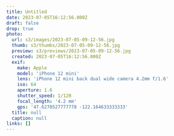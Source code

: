 ```yaml
---
title: Untitled
date: 2023-07-05T16:12:56.000Z
draft: false
drop: true
photo:
  url: s3/images/2023-07-05-09-12-56.jpg
  thumb: s3/thumbs/2023-07-05-09-12-56.jpg
  preview: s3/previews/2023-07-05-09-12-56.jpg
  created: 2023-07-05T16:12:56.000Z
  exif:
    make: Apple
    model: 'iPhone 12 mini'
    lens: 'iPhone 12 mini back dual wide camera 4.2mm f/1.6'
    iso: 64
    aperture: 1.6
    shutter_speed: 1/120
    focal_length: '4.2 mm'
    gps: '47.6270527777778 -122.164633333333'
  title: null
  caption: null
links: []
---
```


